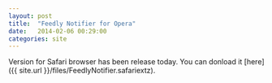 ```yaml
---
layout: post
title:  "Feedly Notifier for Opera"
date:   2014-02-06 00:29:00
categories: site
---
```


Version for Safari browser has been release today.
 You can donload it [here]({{ site.url }}/files/FeedlyNotifier.safariextz).
